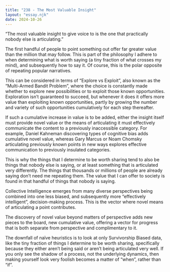 ```yaml
---
title: "238 - The Most Valuable Insight"
layout: "essay.njk"
date: 2024-10-26
---
```


“The most valuable insight to give voice to is the one that practically nobody else is articulating.”

The first handful of people to point something out offer far greater value than the million that may follow. This is part of the philosophy I adhere to when determining what is worth saying (a tiny fraction of what crosses my mind), and subsequently how to say it. Of course, this is the polar opposite of repeating popular narratives.

This can be considered in terms of “Explore vs Exploit”, also known as the “Multi-Armed Bandit Problem”, where the choice is constantly made whether to explore new possibilities or to exploit those known opportunities. Exploration isn’t guaranteed to succeed, but whenever it does it offers more value than exploiting known opportunities, partly by growing the number and variety of such opportunities cumulatively for each step thereafter.

If such a cumulative increase in value is to be added, either the insight itself must provide novel value or the means of articulating it must effectively communicate the content to a previously inaccessible category. For example, Daniel Kahneman discovering types of cognitive bias adds cumulative novel value, whereas Gary Marcus or Noam Chomsky articulating previously known points in new ways explores effective communication to previously insulated categories.

This is why the things that I determine to be worth sharing tend to also be things that nobody else is saying, or at least something that is articulated very differently. The things that thousands or millions of people are already saying don’t need me repeating them. The value that I can offer to society is found in that handful of things that nobody is saying.

Collective Intelligence emerges from many diverse perspectives being combined into one less biased, and subsequently more “effectively intelligent”, decision-making process. This is the vector where novel means of articulating a point contributes.

The discovery of novel value beyond matters of perspective adds new pieces to the board, new cumulative value, offering a vector for progress that is both separate from perspective and complimentary to it.

The downfall of naïve heuristics is to look at only Survivorship Biased data, like the tiny fraction of things I determine to be worth sharing, specifically because they either aren’t being said or aren’t being articulated very well. If you only see the shadow of a process, not the underlying dynamics, then making yourself look very foolish becomes a matter of “when”, rather than “if”.

